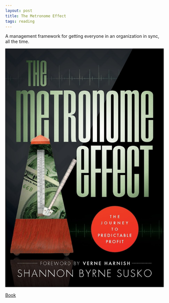 ```yaml
---
layout: post
title: The Metronome Effect
tags: reading
---
```


A management framework for getting everyone in an organization in sync, all the time.

![Metronome Effect](/assets/metronome-effect.jpg)

[Book](http://www.amazon.com/The-Metronome-Effect-Journey-Predictable/dp/159932461X)


